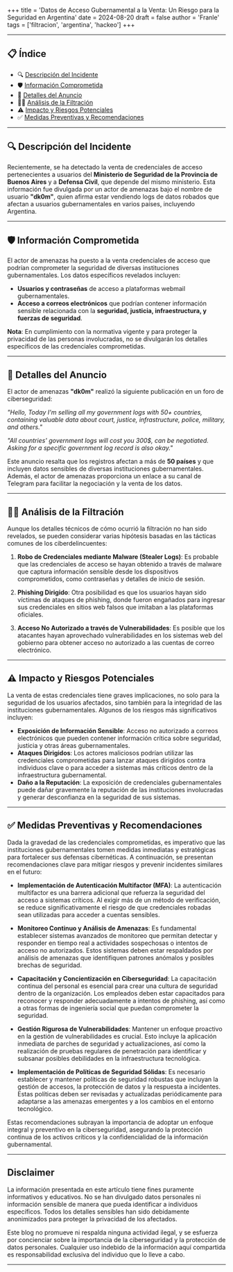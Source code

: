 +++
title = 'Datos de Acceso Gubernamental a la Venta: Un Riesgo para la Seguridad en Argentina'
date = 2024-08-20
draft = false
author = 'Franle'
tags = ['filtracion', 'argentina', 'hackeo']
+++

---

## 📋 Índice
- 🔍 [Descripción del Incidente](#-descripci%C3%B3n-del-incidente)
- 🛡️ [Información Comprometida](#-informaci%C3%B3n-comprometida)
- 🛑 [Detalles del Anuncio](#-detalles-del-anuncio)
- 🕵️‍♂️ [Análisis de la Filtración](#-an%C3%A1lisis-de-la-filtraci%C3%B3n)
- ⚠️ [Impacto y Riesgos Potenciales](#-impacto-y-riesgos-potenciales)
- ✅ [Medidas Preventivas y Recomendaciones](#-medidas-preventivas-y-recomendaciones)

---

## 🔍 Descripción del Incidente

Recientemente, se ha detectado la venta de credenciales de acceso pertenecientes a usuarios del **Ministerio de Seguridad de la Provincia de Buenos Aires** y a **Defensa Civil**, que depende del mismo ministerio. Esta información fue divulgada por un actor de amenazas bajo el nombre de usuario **"dk0m"**, quien afirma estar vendiendo logs de datos robados que afectan a usuarios gubernamentales en varios países, incluyendo Argentina.

---

## 🛡️ Información Comprometida

El actor de amenazas ha puesto a la venta credenciales de acceso que podrían comprometer la seguridad de diversas instituciones gubernamentales. Los datos específicos revelados incluyen:

- **Usuarios y contraseñas** de acceso a plataformas webmail gubernamentales.
- **Acceso a correos electrónicos** que podrían contener información sensible relacionada con la **seguridad, justicia, infraestructura, y fuerzas de seguridad**.

**Nota**: En cumplimiento con la normativa vigente y para proteger la privacidad de las personas involucradas, no se divulgarán los detalles específicos de las credenciales comprometidas.

---

## 🛑 Detalles del Anuncio

El actor de amenazas **"dk0m"** realizó la siguiente publicación en un foro de ciberseguridad:

_"Hello, Today I'm selling all my government logs with 50+ countries, containing valuable data about court, justice, infrastructure, police, military, and others."_

_"All countries' government logs will cost you 300$, can be negotiated. Asking for a specific government log record is also okay."_

Este anuncio resalta que los registros afectan a más de **50 países** y que incluyen datos sensibles de diversas instituciones gubernamentales. Además, el actor de amenazas proporciona un enlace a su canal de Telegram para facilitar la negociación y la venta de los datos.

---

## 🕵️‍♂️ Análisis de la Filtración

Aunque los detalles técnicos de cómo ocurrió la filtración no han sido revelados, se pueden considerar varias hipótesis basadas en las tácticas comunes de los ciberdelincuentes:

1. **Robo de Credenciales mediante Malware (Stealer Logs)**: Es probable que las credenciales de acceso se hayan obtenido a través de malware que captura información sensible desde los dispositivos comprometidos, como contraseñas y detalles de inicio de sesión.

2. **Phishing Dirigido**: Otra posibilidad es que los usuarios hayan sido víctimas de ataques de phishing, donde fueron engañados para ingresar sus credenciales en sitios web falsos que imitaban a las plataformas oficiales.

3. **Acceso No Autorizado a través de Vulnerabilidades**: Es posible que los atacantes hayan aprovechado vulnerabilidades en los sistemas web del gobierno para obtener acceso no autorizado a las cuentas de correo electrónico.

---

## ⚠️ Impacto y Riesgos Potenciales

La venta de estas credenciales tiene graves implicaciones, no solo para la seguridad de los usuarios afectados, sino también para la integridad de las instituciones gubernamentales. Algunos de los riesgos más significativos incluyen:

- **Exposición de Información Sensible**: Acceso no autorizado a correos electrónicos que pueden contener información crítica sobre seguridad, justicia y otras áreas gubernamentales.
- **Ataques Dirigidos**: Los actores maliciosos podrían utilizar las credenciales comprometidas para lanzar ataques dirigidos contra individuos clave o para acceder a sistemas más críticos dentro de la infraestructura gubernamental.
- **Daño a la Reputación**: La exposición de credenciales gubernamentales puede dañar gravemente la reputación de las instituciones involucradas y generar desconfianza en la seguridad de sus sistemas.

---

## ✅ Medidas Preventivas y Recomendaciones

Dada la gravedad de las credenciales comprometidas, es imperativo que las instituciones gubernamentales tomen medidas inmediatas y estratégicas para fortalecer sus defensas cibernéticas. A continuación, se presentan recomendaciones clave para mitigar riesgos y prevenir incidentes similares en el futuro:

- **Implementación de Autenticación Multifactor (MFA)**: La autenticación multifactor es una barrera adicional que refuerza la seguridad del acceso a sistemas críticos. Al exigir más de un método de verificación, se reduce significativamente el riesgo de que credenciales robadas sean utilizadas para acceder a cuentas sensibles.

- **Monitoreo Continuo y Análisis de Amenazas**: Es fundamental establecer sistemas avanzados de monitoreo que permitan detectar y responder en tiempo real a actividades sospechosas o intentos de acceso no autorizados. Estos sistemas deben estar respaldados por análisis de amenazas que identifiquen patrones anómalos y posibles brechas de seguridad.

- **Capacitación y Concientización en Ciberseguridad**: La capacitación continua del personal es esencial para crear una cultura de seguridad dentro de la organización. Los empleados deben estar capacitados para reconocer y responder adecuadamente a intentos de phishing, así como a otras formas de ingeniería social que puedan comprometer la seguridad.

- **Gestión Rigurosa de Vulnerabilidades**: Mantener un enfoque proactivo en la gestión de vulnerabilidades es crucial. Esto incluye la aplicación inmediata de parches de seguridad y actualizaciones, así como la realización de pruebas regulares de penetración para identificar y subsanar posibles debilidades en la infraestructura tecnológica.

- **Implementación de Políticas de Seguridad Sólidas**: Es necesario establecer y mantener políticas de seguridad robustas que incluyan la gestión de accesos, la protección de datos y la respuesta a incidentes. Estas políticas deben ser revisadas y actualizadas periódicamente para adaptarse a las amenazas emergentes y a los cambios en el entorno tecnológico.

Estas recomendaciones subrayan la importancia de adoptar un enfoque integral y preventivo en la ciberseguridad, asegurando la protección continua de los activos críticos y la confidencialidad de la información gubernamental.

---

## Disclaimer

La información presentada en este artículo tiene fines puramente informativos y educativos. No se han divulgado datos personales ni información sensible de manera que pueda identificar a individuos específicos. Todos los detalles sensibles han sido debidamente anonimizados para proteger la privacidad de los afectados.

Este blog no promueve ni respalda ninguna actividad ilegal, y se esfuerza por concienciar sobre la importancia de la ciberseguridad y la protección de datos personales. Cualquier uso indebido de la información aquí compartida es responsabilidad exclusiva del individuo que lo lleve a cabo.

---
